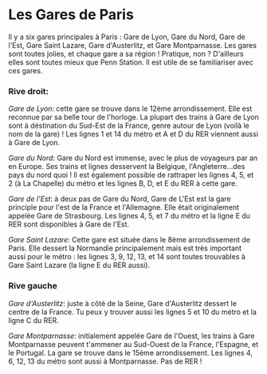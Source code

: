 # Les Gares de Paris

Il y a six gares principales à Paris : Gare de Lyon, Gare du Nord, Gare de l'Est, Gare Saint Lazare, Gare d'Austerlitz, et Gare Montparnasse. Les gares sont toutes jolies, et chaque gare a sa région ! Pratique, non ? D'ailleurs elles sont toutes mieux que Penn Station. Il est utile de se familiariser avec ces gares.

### Rive droit:

*Gare de Lyon*: cette gare se trouve dans le 12ème arrondissement. Elle est reconnue par sa belle tour de l'horloge. La plupart des trains à Gare de Lyon sont à déstination du Sud-Est de la France, genre autour de Lyon (voilà le nom de la gare) ! Les lignes 1 et 14 du métro et A et D du RER viennent aussi à Gare de Lyon.

*Gare du Nord*: Gare du Nord est immense, avec le plus de voyageurs par an en Europe. Ses trains et lignes desservent la Belgique, l'Angleterre...des pays du nord quoi ! Il est également possible de rattraper les lignes 4, 5, et 2 (à La Chapelle) du métro et les lignes B, D, et E du RER à cette gare.

*Gare de l'Est*: à deux pas de Gare du Nord, Gare de L'Est est la gare principle pour l'est de la France et l'Allemagne. Elle était originalement appelée Gare de Strasbourg. Les lignes 4, 5, et 7 du métro et la ligne E du RER sont disponibles à Gare de l'Est.

*Gare Saint Lazare*: Cette gare est située dans le 8ème arrondissement de Paris. Elle dessert la Normandie principalement mais est très important aussi pour le métro : les lignes 3, 9, 12, 13, et 14 sont toutes trouvables à Gare Saint Lazare (la ligne E du RER aussi).

### Rive gauche

*Gare d'Austerlitz*: juste à côté de la Seine, Gare d'Austerlitz dessert le centre de la France. Tu peux y trouver aussi les lignes 5 et 10 du métro et la ligne C du RER. 

*Gare Montparnasse*: initialement appelée Gare de l'Ouest, les trains à Gare Montparnasse peuvent t'ammener au Sud-Ouest de la France, l'Espagne, et le Portugal. La gare se trouve dans le 15ème arrondissement. Les lignes 4, 6, 12, 13 du métro sont aussi à Montparnasse. Pas de RER !
